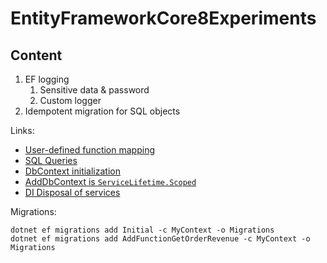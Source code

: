 # EntityFrameworkCore8Experiments

## Content
1. EF logging
	1. Sensitive data & password
	1. Custom logger
1. Idempotent migration for SQL objects

Links:
* [User-defined function mapping](https://learn.microsoft.com/en-us/ef/core/querying/user-defined-function-mapping)
* [SQL Queries](https://learn.microsoft.com/en-us/ef/core/querying/sql-queries)
* [DbContext initialization](https://learn.microsoft.com/en-us/ef/core/dbcontext-configuration/)
* [AddDbContext is `ServiceLifetime.Scoped`](https://github.com/dotnet/efcore/blob/main/src/EFCore/Extensions/EntityFrameworkServiceCollectionExtensions.cs)
* [DI Disposal of services](https://learn.microsoft.com/en-us/aspnet/core/fundamentals/dependency-injection?view=aspnetcore-8.0#disposal-of-services)


Migrations:
```
dotnet ef migrations add Initial -c MyContext -o Migrations
dotnet ef migrations add AddFunctionGetOrderRevenue -c MyContext -o Migrations
```
